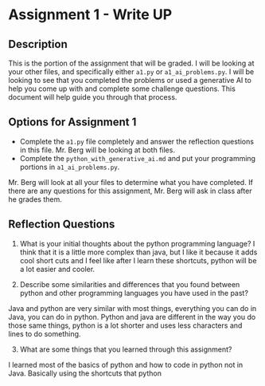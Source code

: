 # Assignment 1 - Write UP

## Description
This is the portion of the assignment that will be graded.  I will be looking at your other files, and specifically either `a1.py` or `a1_ai_problems.py`.  I will be looking to see that you completed the problems or used a generative AI to help you come up with and complete some challenge questions.  This document will help guide you through that process.

## Options for Assignment 1
- Complete the `a1.py` file completely and answer the reflection questions in this file.  Mr. Berg will be looking at both files.
- Complete the `python_with_generative_ai.md` and put your programming portions in `a1_ai_problems.py`.

Mr. Berg will look at all your files to determine what you have completed.  If there are any questions for this assignment, Mr. Berg will ask in class after he grades them.


## Reflection Questions

1. What is your initial thoughts about the python programming language?
I think that it is a little more complex than java, but I like it because it adds cool short cuts and I feel like after I learn these
shortcuts, python will be a lot easier and cooler.


2. Describe some similarities and differences that you found between python and other programming languages you have used in the past?

Java and python are very similar with most things, everything you can do in Java, you can do in python. Python and java are different in the way you do those same things, python is a lot shorter and uses less characters and lines to do something.

3. What are some things that you learned through this assignment?

I learned most of the basics of python and how to code in python not in Java. Basically using the shortcuts that python
